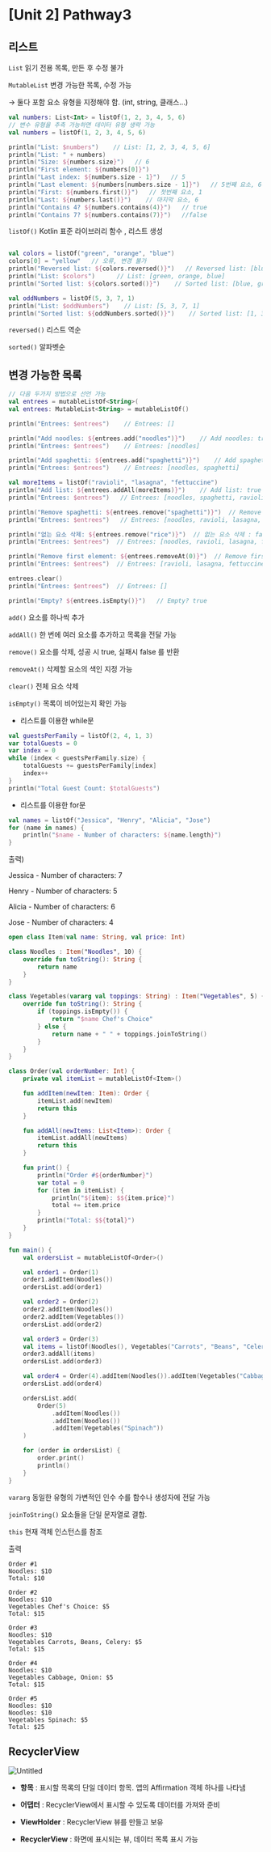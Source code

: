 # [Unit 2] Pathway3

## 리스트

`List`  읽기 전용 목록, 만든 후 수정 불가

`MutableList`  변경 가능한 목록, 수정 가능

→ 둘다 포함 요소 유형을 지정해야 함. (int, string, 클래스...)

```kotlin
val numbers: List<Int> = listOf(1, 2, 3, 4, 5, 6)
// 변수 유형을 추측 가능하면 데이터 유형 생략 가능
val numbers = listOf(1, 2, 3, 4, 5, 6)

println("List: $numbers")    // List: [1, 2, 3, 4, 5, 6]
println("List: " + numbers)
println("Size: ${numbers.size}")   // 6
println("First element: ${numbers[0]}")
println("Last index: ${numbers.size - 1}")   // 5
println("Last element: ${numbers[numbers.size - 1]}")   // 5번째 요소, 6
println("First: ${numbers.first()}")   // 첫번째 요소, 1
println("Last: ${numbers.last()}")    // 마지막 요소, 6
println("Contains 4? ${numbers.contains(4)}")   // true
println("Contains 7? ${numbers.contains(7)}")   //false  
```

`listOf()`  Kotlin 표준 라이브러리 함수 , 리스트 생성

```kotlin

val colors = listOf("green", "orange", "blue")
colors[0] = "yellow"   // 오류, 변경 불가
println("Reversed list: ${colors.reversed()}")   // Reversed list: [blue, orange, green]
println("List: $colors")      // List: [green, orange, blue]
println("Sorted list: ${colors.sorted()}")    // Sorted list: [blue, green, orange]

val oddNumbers = listOf(5, 3, 7, 1)
println("List: $oddNumbers")    // List: [5, 3, 7, 1]
println("Sorted list: ${oddNumbers.sorted()}")    // Sorted list: [1, 3, 5, 7]
```

`reversed()`  리스트 역순

 `sorted()`  알파벳순

## 변경 가능한 목록

```kotlin
// 다음 두가지 방법으로 선언 가능
val entrees = mutableListOf<String>(
val entrees: MutableList<String> = mutableListOf()

println("Entrees: $entrees")    // Entrees: []

println("Add noodles: ${entrees.add("noodles")}")    // Add noodles: true
println("Entrees: $entrees")    // Entrees: [noodles]

println("Add spaghetti: ${entrees.add("spaghetti")}")    // Add spaghetti: true
println("Entrees: $entrees")    // Entrees: [noodles, spaghetti]

val moreItems = listOf("ravioli", "lasagna", "fettuccine")
println("Add list: ${entrees.addAll(moreItems)}")    // Add list: true
println("Entrees: $entrees")   // Entrees: [noodles, spaghetti, ravioli, lasagna, fettuccine]

println("Remove spaghetti: ${entrees.remove("spaghetti")}")  // Remove spaghetti: true
println("Entrees: $entrees")   // Entrees: [noodles, ravioli, lasagna, fettuccine]

println("없는 요소 삭제: ${entrees.remove("rice")}")  // 없는 요소 삭제 : false
println("Entrees: $entrees")  // Entrees: [noodles, ravioli, lasagna, fettuccine]

println("Remove first element: ${entrees.removeAt(0)}")  // Remove first element: noodles
println("Entrees: $entrees")  // Entrees: [ravioli, lasagna, fettuccine]

entrees.clear()
println("Entrees: $entrees")  // Entrees: []

println("Empty? ${entrees.isEmpty()}")   // Empty? true
```

`add()`  요소를 하나씩 추가

`addAll()`  한 번에 여러 요소를 추가하고 목록을 전달 가능

`remove()`  요소를 삭제, 성공 시 true, 실패시 false 를 반환

`removeAt()`  삭제할 요소의 색인 지정 가능

`clear()`  전체 요소 삭제

`isEmpty()`  목록이 비어있는지 확인 가능

- 리스트를 이용한 while문

```kotlin
val guestsPerFamily = listOf(2, 4, 1, 3)
var totalGuests = 0
var index = 0
while (index < guestsPerFamily.size) {
    totalGuests += guestsPerFamily[index]
    index++
}
println("Total Guest Count: $totalGuests")
```

- 리스트를 이용한 for문

```kotlin
val names = listOf("Jessica", "Henry", "Alicia", "Jose")
for (name in names) {
    println("$name - Number of characters: ${name.length}")
}
```

출력)

Jessica - Number of characters: 7

Henry - Number of characters: 5

Alicia - Number of characters: 6

Jose - Number of characters: 4

```kotlin
open class Item(val name: String, val price: Int)

class Noodles : Item("Noodles", 10) {
    override fun toString(): String {
        return name
    }
}

class Vegetables(vararg val toppings: String) : Item("Vegetables", 5) {
    override fun toString(): String {
        if (toppings.isEmpty()) {
            return "$name Chef's Choice"
        } else {
            return name + " " + toppings.joinToString()
        }
    }
}

class Order(val orderNumber: Int) {
    private val itemList = mutableListOf<Item>()

    fun addItem(newItem: Item): Order {
        itemList.add(newItem)
        return this
    }

    fun addAll(newItems: List<Item>): Order {
        itemList.addAll(newItems)
        return this
    }

    fun print() {
        println("Order #${orderNumber}")
        var total = 0
        for (item in itemList) {
            println("${item}: $${item.price}")
            total += item.price
        }
        println("Total: $${total}")
    }
}

fun main() {
    val ordersList = mutableListOf<Order>()

    val order1 = Order(1)
    order1.addItem(Noodles())
    ordersList.add(order1)

    val order2 = Order(2)
    order2.addItem(Noodles())
    order2.addItem(Vegetables())
    ordersList.add(order2)

    val order3 = Order(3)
    val items = listOf(Noodles(), Vegetables("Carrots", "Beans", "Celery"))
    order3.addAll(items)
    ordersList.add(order3)

    val order4 = Order(4).addItem(Noodles()).addItem(Vegetables("Cabbage", "Onion"))
    ordersList.add(order4)

    ordersList.add(
        Order(5)
            .addItem(Noodles())
            .addItem(Noodles())
            .addItem(Vegetables("Spinach"))
    )

    for (order in ordersList) {
        order.print()
        println()
    }
}
```

`vararg`  동일한 유형의 가변적인 인수 수를 함수나 생성자에 전달 가능

`joinToString()` 요소들을 단일 문자열로 결합. 

`this`  현재 객체 인스턴스를 참조

출력

```
Order #1
Noodles: $10
Total: $10

Order #2
Noodles: $10
Vegetables Chef's Choice: $5
Total: $15

Order #3
Noodles: $10
Vegetables Carrots, Beans, Celery: $5
Total: $15

Order #4
Noodles: $10
Vegetables Cabbage, Onion: $5
Total: $15

Order #5
Noodles: $10
Noodles: $10
Vegetables Spinach: $5
Total: $25
```

## RecyclerView

![Untitled](%5BUnit%202%5D%20Pathway3%2039903ede9f6b45e392314ab4a09ee7d3/Untitled.png)

- **항목** : 표시할 목록의 단일 데이터 항목. 앱의 Affirmation 객체 하나를 나타냄

- **어댑터** : RecyclerView에서 표시할 수 있도록 데이터를 가져와 준비

- **ViewHolder** : RecyclerView 뷰를 만들고 보유

- **RecyclerView** : 화면에 표시되는 뷰, 데이터 목록 표시 가능